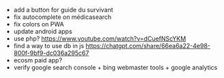 - add a button for guide du survivant
- fix autocomplete on médicasearch
- fix colors on PWA
- update android apps
- use php? https://www.youtube.com/watch?v=dCuefNScYKM
- find a way to use db in js https://chatgpt.com/share/66ea6a22-4e98-800f-9bf9-dc036a295c67
- ecosm paid app?
- verify google search console + bing webmaster tools + google analytics